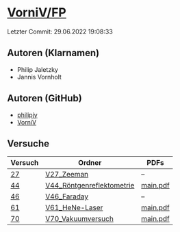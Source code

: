 # [VorniV/FP](https://github.com/VorniV/FP)

Letzter Commit: 29.06.2022 19:08:33

## Autoren (Klarnamen)
- Philip Jaletzky
- Jannis Vornholt

## Autoren (GitHub)
- [philipjy](https://github.com/philipjy)
- [VorniV](https://github.com/VorniV)

## Versuche

|       Versuch        |                                              Ordner                                              |                                                                 PDFs                                                                  |
|----------------------|--------------------------------------------------------------------------------------------------|---------------------------------------------------------------------------------------------------------------------------------------|
|[27](../../versuch/27)|[V27_Zeeman](https://github.com/VorniV/FP/tree/main/V27_Zeeman)                                   |–                                                                                                                                      |
|[44](../../versuch/44)|[V44_Röntgenreflektometrie](https://github.com/VorniV/FP/tree/main/V44_R%C3%B6ntgenreflektometrie)|[main.pdf](https://docs.google.com/viewer?url=https://raw.githubusercontent.com/VorniV/FP/main/V44_R%C3%B6ntgenreflektometrie/main.pdf)|
|[46](../../versuch/46)|[V46_Faraday](https://github.com/VorniV/FP/tree/main/V46_Faraday)                                 |–                                                                                                                                      |
|[61](../../versuch/61)|[V61_HeNe-Laser](https://github.com/VorniV/FP/tree/main/V61_HeNe-Laser)                           |[main.pdf](https://docs.google.com/viewer?url=https://raw.githubusercontent.com/VorniV/FP/main/V61_HeNe-Laser/build/main.pdf)          |
|[70](../../versuch/70)|[V70_Vakuumversuch](https://github.com/VorniV/FP/tree/main/V70_Vakuumversuch)                     |[main.pdf](https://docs.google.com/viewer?url=https://raw.githubusercontent.com/VorniV/FP/main/V70_Vakuumversuch/build/main.pdf)       |
